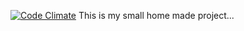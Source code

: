 [![Code Climate](https://codeclimate.com/github/st8998/moments.png)](https://codeclimate.com/github/st8998/moments)
This is my small home made project...
